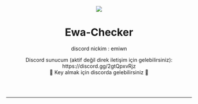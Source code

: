   <div align="center">
  <div>
    <img  src="https://resimlink.com/Xc2R9ST.gif">
  </div>

# Ewa-Checker
discord nickim : emiwn 
  
<p align="center">
    Discord sunucum (aktif değil direk iletişim için gelebilirsiniz): https://discord.gg/2gtQpxvRjz
  <br>
      🔱 Key almak için discorda gelebilirsiniz 🔱
<hr style="border-radius: 2%; margin-top: 60px; margin-bottom: 60px;" noshade="" size="20" width="100%">
</p>
<br>




